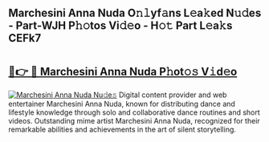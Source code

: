 ## Marchesini Anna Nuda O𝚗𝚕yf𝚊ns L𝚎a𝚔ed N𝚞𝚍es - Part-WJH P𝚑𝚘tos Vi𝚍𝚎o - H𝚘𝚝 Part L𝚎a𝚔s CEFk7

# <h2><a href="http://kf35tfc.oniu.top/?m=Marchesini+Anna+Nuda">🔗👉 🔴 Marchesini Anna Nuda P𝚑ot𝚘𝚜 V𝚒d𝚎o</a></h2>

[![Marchesini Anna Nuda Nu𝚍e𝚜](https://i.imgur.com/0qMVB7G.gif)](http://kf35tfc.oniu.top/?m=Marchesini+Anna+Nuda)
Digital content provider and web entertainer Marchesini Anna Nuda, known for distributing dance and lifestyle knowledge through solo and collaborative dance routines and short videos. Outstanding mime artist Marchesini Anna Nuda, recognized for their remarkable abilities and achievements in the art of silent storytelling.  
